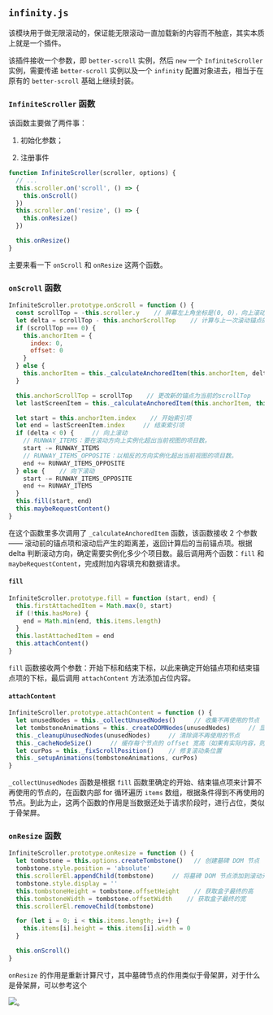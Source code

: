 ## `infinity.js`

该模块用于做无限滚动的，保证能无限滚动一直加载新的内容而不触底，其实本质上就是一个插件。

该插件接收一个参数，即 `better-scroll` 实例，然后 `new` 一个 `InfiniteScroller` 实例，需要传递 `better-scroll` 实例以及一个 `infinity` 配置对象进去，相当于在原有的 `better-scroll` 基础上继续封装。

### `InfiniteScroller` 函数

该函数主要做了两件事：

1. 初始化参数；

2. 注册事件

```js
function InfiniteScroller(scroller, options) {
  // ...
  this.scroller.on('scroll', () => {
    this.onScroll()
  })
  this.scroller.on('resize', () => {
    this.onResize()
  })

  this.onResize()
}
```

主要来看一下 `onScroll` 和 `onResize` 这两个函数。

### `onScroll` 函数

```js
InfiniteScroller.prototype.onScroll = function () {
  const scrollTop = -this.scroller.y    // 屏幕左上角坐标是(0, 0)，向上滚动是沿着y轴负方向进行的，所以这里取负值
  let delta = scrollTop - this.anchorScrollTop    // 计算与上一次滚动锚点的距离差
  if (scrollTop === 0) {
    this.anchorItem = {
      index: 0,
      offset: 0
    }
  } else {
    this.anchorItem = this._calculateAnchoredItem(this.anchorItem, delta)     // 计算锚点项的位置
  }

  this.anchorScrollTop = scrollTop    // 更改新的锚点为当前的scrollTop
  let lastScreenItem = this._calculateAnchoredItem(this.anchorItem, this.wrapperEl.offsetHeight)  // 根据包裹容器的高度计算上一屏最后一个元素的位置

  let start = this.anchorItem.index    // 开始索引项
  let end = lastScreenItem.index     // 结束索引项
  if (delta < 0) {     // 向上滚动
    // RUNWAY_ITEMS：要在滚动方向上实例化超出当前视图的项目数。
    start -= RUNWAY_ITEMS
    // RUNWAY_ITEMS_OPPOSITE：以相反的方向实例化超出当前视图的项目数。
    end += RUNWAY_ITEMS_OPPOSITE
  } else {    // 向下滚动
    start -= RUNWAY_ITEMS_OPPOSITE
    end += RUNWAY_ITEMS
  }
  this.fill(start, end)
  this.maybeRequestContent()
}
```

在这个函数里多次调用了 `_calculateAnchoredItem` 函数，该函数接收 2 个参数 —— 滚动前的锚点项和滚动后产生的距离差，返回计算后的当前锚点项。根据 delta 判断滚动方向，确定需要实例化多少个项目数。最后调用两个函数：`fill` 和 `maybeRequestContent`，完成附加内容填充和数据请求。

#### `fill`

```js
InfiniteScroller.prototype.fill = function (start, end) {
  this.firstAttachedItem = Math.max(0, start)
  if (!this.hasMore) {
    end = Math.min(end, this.items.length)
  }
  this.lastAttachedItem = end
  this.attachContent()
}
```

`fill` 函数接收两个参数：开始下标和结束下标，以此来确定开始锚点项和结束锚点项的下标，最后调用 `attachContent` 方法添加占位内容。

#### `attachContent`

```js
InfiniteScroller.prototype.attachContent = function () {
  let unusedNodes = this._collectUnusedNodes()     // 收集不再使用的节点
  let tombstoneAnimations = this._createDOMNodes(unusedNodes)     // 显示墓碑节点时的过渡动画（当老节点清除，墓碑节点显示时展示此动画）
  this._cleanupUnusedNodes(unusedNodes)     // 清除调不再使用的节点
  this._cacheNodeSize()     // 缓存每个节点的 offset 宽高（如果有实际内容，则仅缓存高度，而不是占位符）
  let curPos = this._fixScrollPosition()    // 修复滚动条位置
  this._setupAnimations(tombstoneAnimations, curPos)
}
```

`_collectUnusedNodes` 函数是根据 `fill` 函数里确定的开始、结束锚点项来计算不再使用的节点的，在函数内部 for 循环遍历 `items` 数组，根据条件得到不再使用的节点。到此为止，这两个函数的作用是当数据还处于请求阶段时，进行占位，类似于骨架屏。

### `onResize` 函数

```js
InfiniteScroller.prototype.onResize = function () {
  let tombstone = this.options.createTombstone()   // 创建墓碑 DOM 节点
  tombstone.style.position = 'absolute'    
  this.scrollerEl.appendChild(tombstone)     // 将墓碑 DOM 节点添加到滚动元素里
  tombstone.style.display = ''
  this.tombstoneHeight = tombstone.offsetHeight    // 获取盒子最终的高
  this.tombstoneWidth = tombstone.offsetWidth    // 获取盒子最终的宽
  this.scrollerEl.removeChild(tombstone)

  for (let i = 0; i < this.items.length; i++) {
    this.items[i].height = this.items[i].width = 0
  }

  this.onScroll()
}
```

`onResize` 的作用是重新计算尺寸，其中墓碑节点的作用类似于骨架屏，对于什么是骨架屏，可以参考这个

<img src="https://upload-images.jianshu.io/upload_images/5595939-5deb0c45881d8120?imageMogr2/auto-orient/strip|imageView2/2/w/830">。


